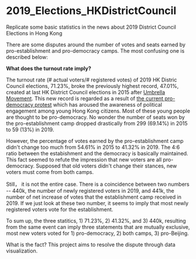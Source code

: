 # 2019_Elections_HKDistrictCouncil
Replicate some basic statistics in the news about 2019 District Council Elections in Hong Kong

There are some disputes around the number of votes and seats earned by pro-establishment and pro-democracy camps. The most confusing one is described below: 

**What does the turnout rate imply?**

The turnout rate (# actual voters/# registered votes) of 2019 HK Distric Council elections, 71.23%, broke the previously highest record, 47.01%, created at last HK District Council elections in 2015 after [Umbrella Movement](https://en.wikipedia.org/wiki/2014_Hong_Kong_protests). This new record is regarded as a result of [the current pro-democracy protest](https://en.wikipedia.org/wiki/2019_Hong_Kong_protests) which has aroused the awareness of political engagement among young Hong Kong citizens. Most of these young people are thought to be pro-democracy. No wonder the number of seats won by the pro-establishment camp dropped drastically from 299 (69.14%) in 2015 to 59 (13%) in 2019.

However, the percentage of votes earned by the pro-establishment camp didn't change too much from 54.61% in 2015 to 41.32% in 2019. The 4:6 ratio between the estabishment and the democracy is basically maintained. This fact seemed to refute the impression that new voters are all pro-democracy. Supposed that old voters didn't change their stances, new voters must come from both camps.

Still， it is not the entire case. There is a coincidence between two numbers -- 440k, the number of newly registered voters in 2019, and 441k, the number of net increase of votes that the establishment camp received in 2019. If we just look at these two number, it seems to imply that most newly registered voters vote for the establishment.

To sum up, the three statitics, 1) 71.23%, 2) 41.32%, and 3) 440k, resulting from the same event can imply three statements that are mutually exclusive, most new voters voted for 1) pro-democracy, 2) both camps, 3) pro-Beijing.

What is the fact? This project aims to resolve the dispute through data visualization.
